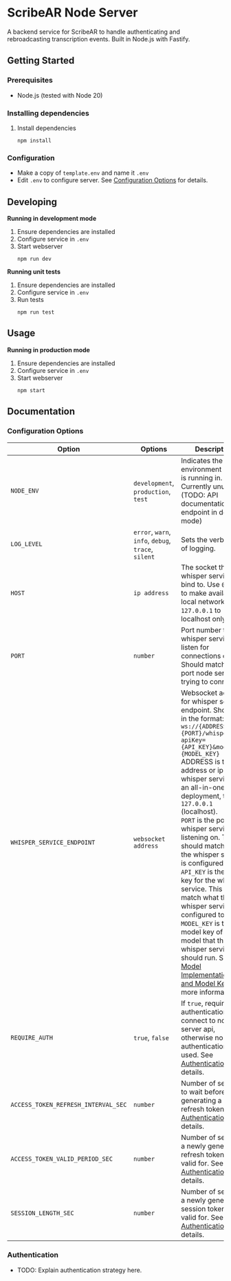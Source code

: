 # ScribeAR Node Server

A backend service for ScribeAR to handle authenticating and rebroadcasting transcription events. Built in Node.js with Fastify. 

## Getting Started

### Prerequisites

* Node.js (tested with Node 20)

### Installing dependencies

1. Install dependencies
      ```
      npm install
      ```

### Configuration

* Make a copy of `template.env` and name it `.env`
* Edit `.env` to configure server. See [Configuration Options](#configuration-options) for details.

## Developing

**Running in development mode**

1. Ensure dependencies are installed
2. Configure service in `.env`
3. Start webserver
    ```
    npm run dev
    ```

**Running unit tests**

1. Ensure dependencies are installed
2. Configure service in `.env`
3. Run tests
    ```
    npm run test
    ```

## Usage

**Running in production mode**

1. Ensure dependencies are installed
2. Configure service in `.env`
3. Start webserver
    ```
    npm start
    ```

## Documentation

### Configuration Options

| Option | Options | Description |
| - | - | - |
| `NODE_ENV` | `development`, `production`, `test` | Indicates the environment service is running in. Currently unused. (TODO: API documentation endpoint in dev mode) |
| `LOG_LEVEL` | `error`, `warn`, `info`, `debug`, `trace`, `silent` | Sets the verbosity of logging. |
| `HOST` | `ip address` | The socket the whisper service will bind to. Use `0.0.0.0` to make available to local network, `127.0.0.1` to localhost only. |
| `PORT` | `number` | Port number that whisper service will listen for connections on. Should match the port node server is trying to connect to. |
| `WHISPER_SERVICE_ENDPOINT` | `websocket address` | Websocket address for whisper service endpoint. Should be in the format: <br> `ws://{ADDRESS}:{PORT}/whisper?apiKey={API_KEY}&modelKey={MODEL_KEY}` <br> ADDRESS is the address or ip of the whisper service. For an all-in-one deployment, this is `127.0.0.1` (localhost). <br> `PORT` is the port the whisper service is listening on. This should match what the whisper service is configured to use. <br> `API_KEY` is the api key for the whisper service. This should match what the whisper service is configured to use. <br> `MODEL_KEY` is the model key of the model that the whisper service should run. See [Model Implementations and Model Keys](../whisper-service/README.md#model-implementations-and-model-keys) for more information. |
| `REQUIRE_AUTH` | `true`, `false` | If `true`, requires authentication to connect to node server api, otherwise no authentication is used. See [Authentication](#authentication) for details. |
| `ACCESS_TOKEN_REFRESH_INTERVAL_SEC` | `number` | Number of seconds to wait before generating a new refresh token. See [Authentication](#authentication) for details. |
| `ACCESS_TOKEN_VALID_PERIOD_SEC` | `number` | Number of seconds a newly generated refresh token is valid for. See [Authentication](#authentication) for details. |
| `SESSION_LENGTH_SEC` | `number` | Number of seconds a newly generated session token is valid for. See [Authentication](#authentication) for details. |

### Authentication

* TODO: Explain authentication strategy here.